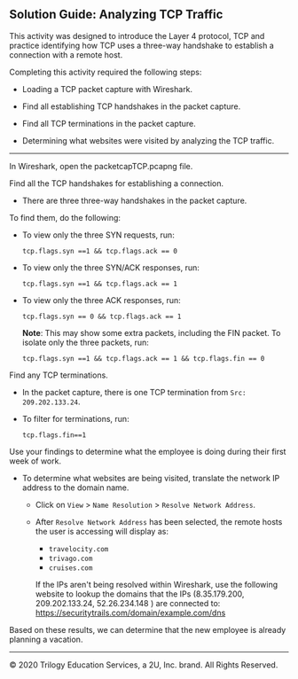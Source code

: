 ## Solution Guide: Analyzing TCP Traffic 

This activity was designed to introduce the Layer 4 protocol, TCP and practice identifying how TCP uses a three-way handshake to establish a connection with a remote host.  

Completing this activity required the following steps:

   - Loading a TCP packet capture with Wireshark.

  - Find all establishing TCP handshakes in the packet capture.

  - Find all TCP terminations in the packet capture. 

   - Determining what websites were visited by analyzing the TCP traffic.
   
---

In Wireshark, open the packetcapTCP.pcapng file. 

Find all the TCP handshakes for establishing a connection.
 
- There are three three-way handshakes in the packet capture. 

To find them, do the following:

- To view only the three SYN requests, run:  

  `tcp.flags.syn ==1 && tcp.flags.ack == 0`

- To view only the three SYN/ACK responses, run: 

  `tcp.flags.syn ==1 && tcp.flags.ack == 1`

- To view only the three ACK responses, run: 

  `tcp.flags.syn == 0 && tcp.flags.ack == 1`
  
  **Note**: This may show some extra packets, including the FIN packet. To isolate only the three packets, run:

  `tcp.flags.syn ==1 && tcp.flags.ack == 1 && tcp.flags.fin == 0`


Find any TCP terminations.

- In the packet capture, there is one TCP termination from `Src: 209.202.133.24`. 

- To filter for terminations, run: 

  `tcp.flags.fin==1`

 Use your findings to determine what the employee is doing during their first week of work.

- To determine what websites are being visited, translate the network IP address to the domain name.

  - Click on `View` > `Name Resolution` > `Resolve Network Address`.

  - After `Resolve Network Address` has been selected, the remote hosts the user is accessing will display as:

    - `travelocity.com`
    - `trivago.com`
    - `cruises.com`
  
     If the IPs aren't being resolved within Wireshark, use the following website to lookup the domains that the IPs (8.35.179.200, 209.202.133.24, 52.26.234.148 ) are connected to:   https://securitytrails.com/domain/example.com/dns

Based on these results, we can determine that the new employee is already planning a vacation.

---

© 2020 Trilogy Education Services, a 2U, Inc. brand. All Rights Reserved.
